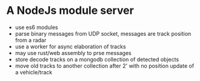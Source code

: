 # A NodeJs module server

- use es6 modules
- parse binary messages from UDP socket, messages are track position from a radar
- use a worker for async elaboration of tracks
- may use rust/web assembly to prse messages
- store decode tracks on a mongodb collection of detected objects
- move old tracks to another collection after 2' with no position update of a vehicle/track
